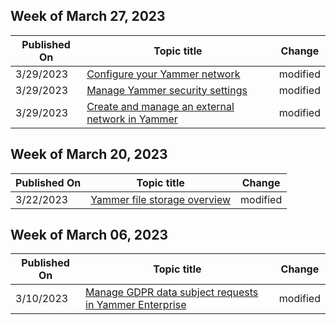 <!-- This file is generated automatically each week. Changes made to this file will be overwritten.-->



## Week of March 27, 2023


| Published On |Topic title | Change |
|------|------------|--------|
| 3/29/2023 | [Configure your Yammer network](/Yammer/configure-your-yammer-network/configure-yammer) | modified |
| 3/29/2023 | [Manage Yammer security settings](/Yammer/manage-security-and-compliance/yammer-security-settings) | modified |
| 3/29/2023 | [Create and manage an external network in Yammer](/Yammer/work-with-external-users/create-and-manage-an-external-network) | modified |


## Week of March 20, 2023


| Published On |Topic title | Change |
|------|------------|--------|
| 3/22/2023 | [Yammer file storage overview](/Yammer/get-started-with-yammer/file-storage) | modified |


## Week of March 06, 2023


| Published On |Topic title | Change |
|------|------------|--------|
| 3/10/2023 | [Manage GDPR data subject requests in Yammer Enterprise](/Yammer/manage-security-and-compliance/gdpr-requests-in-yammer-enterprise) | modified |
